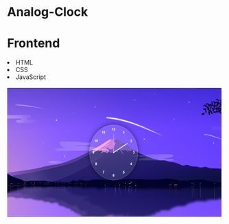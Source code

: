 # Analog-Clock
<h1>Frontend</h1>
<li>HTML</li>
<li>CSS</li>
<li>JavaScript</li>
<br>
<img src = "img.png" height=300 width=500>
